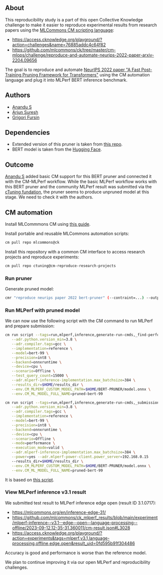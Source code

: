 ## About

This reproducibility study is a part of this open Collective Knowledge challenge 
to make it easier to reproduce experimental results from research papers 
using the [MLCommons CM scripting language](https://github.com/mlcommons/ck):
* https://access.cknowledge.org/playground/?action=challenges&name=76885addc4c64f82
* https://github.com/mlcommons/ck/tree/master/cm-mlops/challenge/reproduce-and-automate-neurips-2022-paper-arxiv-2204.09656

The goal is to reproduce and automate [NeurIPS 2022 paper "A Fast Post-Training Pruning Framework for Transformers"](https://arxiv.org/abs/2204.09656)
using the CM automation language and plug it into MLPerf BERT inference benchmark.

## Authors

* [Anandu S](https://access.cknowledge.org/playground/?action=contributors&name=457012971d334b25)
* [Arjun Suresh](https://www.linkedin.com/in/arjunsuresh)
* [Grigori Fursin](https://cKnowledge.org/gfursin)

## Dependencies

* Extended version of this pruner is taken from [this repo](https://github.com/cknowledge/retraining-free-pruning).
* BERT model is taken from the [Hugging Face](https://huggingface.co/cknowledge/mlperf-inference-bert-pytorch-fp32-squad-v1.1/tree/main).

## Outcome

[Anandu S](https://access.cknowledge.org/playground/?action=contributors&name=457012971d334b25) 
added basic CM support for this BERT pruner and connected it with the CM-MLPerf workflow.
While the basic MLPerf workflow works with this BERT pruner and the community MLPerf result
was submitted via the [cTuning fundation](https://cTuning.org), the pruner seems to produce unpruned model
at this stage. We need to check it with the authors.

## CM automation

Install MLCommmons CM using [this guide](https://github.com/mlcommons/ck/blob/master/docs/installation.md).

Install portable and reusable MLCommons automation scripts: 

```bash
cm pull repo mlcommons@ck
```

Install this repository with a common CM interface to access research projects and reproduce experiments:

```bash
cm pull repo ctuning@cm-reproduce-research-projects
```

### Run pruner

Generate pruned model:

```bash
cmr "reproduce neurips paper 2022 bert-pruner" (--contraint=...) --output_dir=$HOME/BERT-PRUNER
```

### Run MLPerf with pruned model

We can now use the following script with the CM command to run MLPerf and prepare submission:

```bash
cm run script --tags=run,mlperf,inference,generate-run-cmds,_find-performance  \
   --adr.python.version_min=3.8 \
   --adr.compiler.tags=gcc \
   --implementation=reference \
   --model=bert-99 \
   --precision=int8 \
   --backend=onnxruntime \
   --device=cpu \
   --scenario=Offline \
   --test_query_count=15000 \
   --adr.mlperf-inference-implementation.max_batchsize=384 \
   --results_dir=$HOME/results_dir \
   --env.CM_MLPERF_CUSTOM_MODEL_PATH=$HOME/BERT-PRUNER/model.onnx \
   --env.CM_ML_MODEL_FULL_NAME=pruned-bert-99

cm run script --tags=run,mlperf,inference,generate-run-cmds,_submission  \
   --adr.python.version_min=3.8 \
   --adr.compiler.tags=gcc \
   --implementation=reference \
   --model=bert-99 \
   --precision=int8 \
   --backend=onnxruntime \
   --device=cpu \
   --scenario=Offline \
   --mode=performance \
   --execution_mode=valid \
   --adr.mlperf-inference-implementation.max_batchsize=384 \
   --power=yes --adr.mlperf-power-client.power_server=192.168.0.15
   --results_dir=$HOME/results_dir \
   --env.CM_MLPERF_CUSTOM_MODEL_PATH=$HOME/BERT-PRUNER/model.onnx \
   --env.CM_ML_MODEL_FULL_NAME=pruned-bert-99
```

It is based on [this script]( https://github.com/mlcommons/ck/blob/master/docs/mlperf/inference/bert/run_custom_onnx_models.sh ).


### View MLPerf inference v3.1 result

We submitted test result to MLPerf inference edge open (result ID 3.1.0717):
* https://mlcommons.org/en/inference-edge-31/
* https://github.com/mlcommons/ck_mlperf_results/blob/main/experiment/mlperf-inference--v3.1--edge--open--language-processing--offline/2023-09-12.12-35-31.360011/cm-result.json#L3028
* https://access.cknowledge.org/playground/?action=experiments&tags=mlperf,v3.1,language-processing,offline,edge,open&result_uid=0fd595b91f304486

Accuracy is good and performance is worse than the reference model.

We plan to continue improving it via our open MLPerf and reproducibility challenges.

